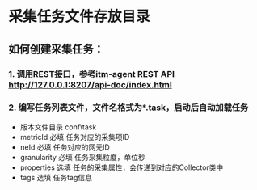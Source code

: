 采集任务文件存放目录
==============

## 如何创建采集任务：
### 1. 调用REST接口，参考itm-agent REST API http://127.0.0.1:8207/api-doc/index.html
### 2. 编写任务列表文件，文件名格式为*.task，启动后自动加载任务
- 版本文件目录 conf\task
- metricId 必填 任务对应的采集项ID
- neId 必填 任务对应的网元ID
- granularity 必填 任务采集粒度，单位秒
- properties 选填 任务的采集属性，会传递到对应的Collector类中
- tags 选填 任务tag信息